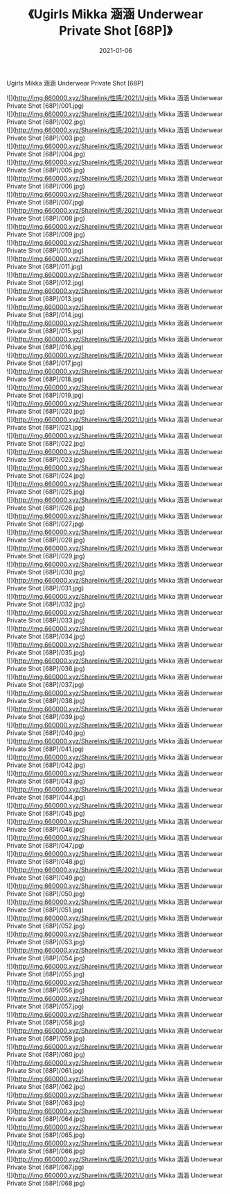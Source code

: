 ﻿---
layout: post
title:  《Ugirls Mikka 涵涵 Underwear Private Shot [68P]》
date:   2021-01-06
img: http://img.660000.xyz/Sharelink/性感/2021/Ugirls Mikka 涵涵 Underwear Private Shot [68P]/000.jpg
categories: [美女, 清纯, 唯美]
---

Ugirls Mikka 涵涵 Underwear Private Shot [68P]

  ![](http://img.660000.xyz/Sharelink/性感/2021/Ugirls Mikka 涵涵 Underwear Private Shot [68P]/001.jpg) <br> ![](http://img.660000.xyz/Sharelink/性感/2021/Ugirls Mikka 涵涵 Underwear Private Shot [68P]/002.jpg) <br> ![](http://img.660000.xyz/Sharelink/性感/2021/Ugirls Mikka 涵涵 Underwear Private Shot [68P]/003.jpg) <br> ![](http://img.660000.xyz/Sharelink/性感/2021/Ugirls Mikka 涵涵 Underwear Private Shot [68P]/004.jpg) <br> ![](http://img.660000.xyz/Sharelink/性感/2021/Ugirls Mikka 涵涵 Underwear Private Shot [68P]/005.jpg) <br> ![](http://img.660000.xyz/Sharelink/性感/2021/Ugirls Mikka 涵涵 Underwear Private Shot [68P]/006.jpg) <br> ![](http://img.660000.xyz/Sharelink/性感/2021/Ugirls Mikka 涵涵 Underwear Private Shot [68P]/007.jpg) <br> ![](http://img.660000.xyz/Sharelink/性感/2021/Ugirls Mikka 涵涵 Underwear Private Shot [68P]/008.jpg) <br> ![](http://img.660000.xyz/Sharelink/性感/2021/Ugirls Mikka 涵涵 Underwear Private Shot [68P]/009.jpg) <br> ![](http://img.660000.xyz/Sharelink/性感/2021/Ugirls Mikka 涵涵 Underwear Private Shot [68P]/010.jpg) <br> ![](http://img.660000.xyz/Sharelink/性感/2021/Ugirls Mikka 涵涵 Underwear Private Shot [68P]/011.jpg) <br> ![](http://img.660000.xyz/Sharelink/性感/2021/Ugirls Mikka 涵涵 Underwear Private Shot [68P]/012.jpg) <br> ![](http://img.660000.xyz/Sharelink/性感/2021/Ugirls Mikka 涵涵 Underwear Private Shot [68P]/013.jpg) <br> ![](http://img.660000.xyz/Sharelink/性感/2021/Ugirls Mikka 涵涵 Underwear Private Shot [68P]/014.jpg) <br> ![](http://img.660000.xyz/Sharelink/性感/2021/Ugirls Mikka 涵涵 Underwear Private Shot [68P]/015.jpg) <br> ![](http://img.660000.xyz/Sharelink/性感/2021/Ugirls Mikka 涵涵 Underwear Private Shot [68P]/016.jpg) <br> ![](http://img.660000.xyz/Sharelink/性感/2021/Ugirls Mikka 涵涵 Underwear Private Shot [68P]/017.jpg) <br> ![](http://img.660000.xyz/Sharelink/性感/2021/Ugirls Mikka 涵涵 Underwear Private Shot [68P]/018.jpg) <br> ![](http://img.660000.xyz/Sharelink/性感/2021/Ugirls Mikka 涵涵 Underwear Private Shot [68P]/019.jpg) <br> ![](http://img.660000.xyz/Sharelink/性感/2021/Ugirls Mikka 涵涵 Underwear Private Shot [68P]/020.jpg) <br> ![](http://img.660000.xyz/Sharelink/性感/2021/Ugirls Mikka 涵涵 Underwear Private Shot [68P]/021.jpg) <br> ![](http://img.660000.xyz/Sharelink/性感/2021/Ugirls Mikka 涵涵 Underwear Private Shot [68P]/022.jpg) <br> ![](http://img.660000.xyz/Sharelink/性感/2021/Ugirls Mikka 涵涵 Underwear Private Shot [68P]/023.jpg) <br> ![](http://img.660000.xyz/Sharelink/性感/2021/Ugirls Mikka 涵涵 Underwear Private Shot [68P]/024.jpg) <br> ![](http://img.660000.xyz/Sharelink/性感/2021/Ugirls Mikka 涵涵 Underwear Private Shot [68P]/025.jpg) <br> ![](http://img.660000.xyz/Sharelink/性感/2021/Ugirls Mikka 涵涵 Underwear Private Shot [68P]/026.jpg) <br> ![](http://img.660000.xyz/Sharelink/性感/2021/Ugirls Mikka 涵涵 Underwear Private Shot [68P]/027.jpg) <br> ![](http://img.660000.xyz/Sharelink/性感/2021/Ugirls Mikka 涵涵 Underwear Private Shot [68P]/028.jpg) <br> ![](http://img.660000.xyz/Sharelink/性感/2021/Ugirls Mikka 涵涵 Underwear Private Shot [68P]/029.jpg) <br> ![](http://img.660000.xyz/Sharelink/性感/2021/Ugirls Mikka 涵涵 Underwear Private Shot [68P]/030.jpg) <br> ![](http://img.660000.xyz/Sharelink/性感/2021/Ugirls Mikka 涵涵 Underwear Private Shot [68P]/031.jpg) <br> ![](http://img.660000.xyz/Sharelink/性感/2021/Ugirls Mikka 涵涵 Underwear Private Shot [68P]/032.jpg) <br> ![](http://img.660000.xyz/Sharelink/性感/2021/Ugirls Mikka 涵涵 Underwear Private Shot [68P]/033.jpg) <br> ![](http://img.660000.xyz/Sharelink/性感/2021/Ugirls Mikka 涵涵 Underwear Private Shot [68P]/034.jpg) <br> ![](http://img.660000.xyz/Sharelink/性感/2021/Ugirls Mikka 涵涵 Underwear Private Shot [68P]/035.jpg) <br> ![](http://img.660000.xyz/Sharelink/性感/2021/Ugirls Mikka 涵涵 Underwear Private Shot [68P]/036.jpg) <br> ![](http://img.660000.xyz/Sharelink/性感/2021/Ugirls Mikka 涵涵 Underwear Private Shot [68P]/037.jpg) <br> ![](http://img.660000.xyz/Sharelink/性感/2021/Ugirls Mikka 涵涵 Underwear Private Shot [68P]/038.jpg) <br> ![](http://img.660000.xyz/Sharelink/性感/2021/Ugirls Mikka 涵涵 Underwear Private Shot [68P]/039.jpg) <br> ![](http://img.660000.xyz/Sharelink/性感/2021/Ugirls Mikka 涵涵 Underwear Private Shot [68P]/040.jpg) <br> ![](http://img.660000.xyz/Sharelink/性感/2021/Ugirls Mikka 涵涵 Underwear Private Shot [68P]/041.jpg) <br> ![](http://img.660000.xyz/Sharelink/性感/2021/Ugirls Mikka 涵涵 Underwear Private Shot [68P]/042.jpg) <br> ![](http://img.660000.xyz/Sharelink/性感/2021/Ugirls Mikka 涵涵 Underwear Private Shot [68P]/043.jpg) <br> ![](http://img.660000.xyz/Sharelink/性感/2021/Ugirls Mikka 涵涵 Underwear Private Shot [68P]/044.jpg) <br> ![](http://img.660000.xyz/Sharelink/性感/2021/Ugirls Mikka 涵涵 Underwear Private Shot [68P]/045.jpg) <br> ![](http://img.660000.xyz/Sharelink/性感/2021/Ugirls Mikka 涵涵 Underwear Private Shot [68P]/046.jpg) <br> ![](http://img.660000.xyz/Sharelink/性感/2021/Ugirls Mikka 涵涵 Underwear Private Shot [68P]/047.jpg) <br> ![](http://img.660000.xyz/Sharelink/性感/2021/Ugirls Mikka 涵涵 Underwear Private Shot [68P]/048.jpg) <br> ![](http://img.660000.xyz/Sharelink/性感/2021/Ugirls Mikka 涵涵 Underwear Private Shot [68P]/049.jpg) <br> ![](http://img.660000.xyz/Sharelink/性感/2021/Ugirls Mikka 涵涵 Underwear Private Shot [68P]/050.jpg) <br> ![](http://img.660000.xyz/Sharelink/性感/2021/Ugirls Mikka 涵涵 Underwear Private Shot [68P]/051.jpg) <br> ![](http://img.660000.xyz/Sharelink/性感/2021/Ugirls Mikka 涵涵 Underwear Private Shot [68P]/052.jpg) <br> ![](http://img.660000.xyz/Sharelink/性感/2021/Ugirls Mikka 涵涵 Underwear Private Shot [68P]/053.jpg) <br> ![](http://img.660000.xyz/Sharelink/性感/2021/Ugirls Mikka 涵涵 Underwear Private Shot [68P]/054.jpg) <br> ![](http://img.660000.xyz/Sharelink/性感/2021/Ugirls Mikka 涵涵 Underwear Private Shot [68P]/055.jpg) <br> ![](http://img.660000.xyz/Sharelink/性感/2021/Ugirls Mikka 涵涵 Underwear Private Shot [68P]/056.jpg) <br> ![](http://img.660000.xyz/Sharelink/性感/2021/Ugirls Mikka 涵涵 Underwear Private Shot [68P]/057.jpg) <br> ![](http://img.660000.xyz/Sharelink/性感/2021/Ugirls Mikka 涵涵 Underwear Private Shot [68P]/058.jpg) <br> ![](http://img.660000.xyz/Sharelink/性感/2021/Ugirls Mikka 涵涵 Underwear Private Shot [68P]/059.jpg) <br> ![](http://img.660000.xyz/Sharelink/性感/2021/Ugirls Mikka 涵涵 Underwear Private Shot [68P]/060.jpg) <br> ![](http://img.660000.xyz/Sharelink/性感/2021/Ugirls Mikka 涵涵 Underwear Private Shot [68P]/061.jpg) <br> ![](http://img.660000.xyz/Sharelink/性感/2021/Ugirls Mikka 涵涵 Underwear Private Shot [68P]/062.jpg) <br> ![](http://img.660000.xyz/Sharelink/性感/2021/Ugirls Mikka 涵涵 Underwear Private Shot [68P]/063.jpg) <br> ![](http://img.660000.xyz/Sharelink/性感/2021/Ugirls Mikka 涵涵 Underwear Private Shot [68P]/064.jpg) <br> ![](http://img.660000.xyz/Sharelink/性感/2021/Ugirls Mikka 涵涵 Underwear Private Shot [68P]/065.jpg) <br> ![](http://img.660000.xyz/Sharelink/性感/2021/Ugirls Mikka 涵涵 Underwear Private Shot [68P]/066.jpg) <br> ![](http://img.660000.xyz/Sharelink/性感/2021/Ugirls Mikka 涵涵 Underwear Private Shot [68P]/067.jpg) <br> ![](http://img.660000.xyz/Sharelink/性感/2021/Ugirls Mikka 涵涵 Underwear Private Shot [68P]/068.jpg) <br>